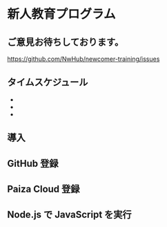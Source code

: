 # 新人教育プログラム

## ご意見お待ちしております。

https://github.com/NwHub/newcomer-training/issues

## タイムスケジュール

-
-
-

## 導入

## GitHub 登録

## Paiza Cloud 登録

## Node.js で JavaScript を実行
